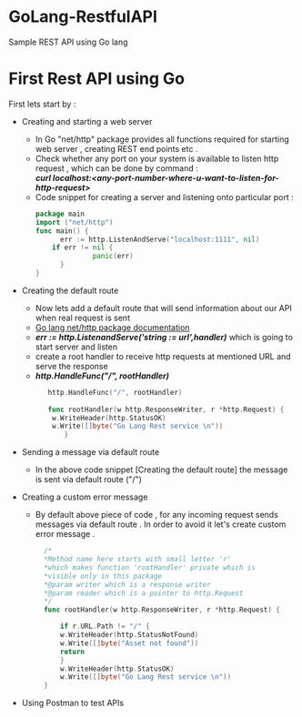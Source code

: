 # GoLang-RestfulAPI
Sample REST API using Go lang

# First Rest API using Go
First lets start by :
  * Creating and starting a web server
       - In Go "net/http" package provides all functions required for starting web server , creating REST end points etc .
       - Check whether any port on your system is available to listen http request ,  which can be done by command : <br>
          ***curl localhost:<***any-port-number-where-u-want-to-listen-for-http-request***>***
       - Code snippet for creating a server and listening onto particular port :
          ```Go
          package main
          import ("net/http")
          func main() {
	            err := http.ListenAndServe("localhost:1111", nil)
              if err != nil {
		                panic(err)
	            }
          }
          ```

  * Creating the default route 
  	- Now lets add a default route that will send information about our API when real request is sent 
	- [Go lang net/http package documentation](https://golang.org/pkg/net/http/)
	- ***err := http.ListenandServe('string := url',handler)*** which is going to start server and listen 
	- create a root handler to receive http requests at mentioned URL and serve the response
	- ***http.HandleFunc("/", rootHandler)***
	  ```Go
	     http.HandleFunc("/", rootHandler)
	     
	     func rootHandler(w http.ResponseWriter, r *http.Request) {
	      w.WriteHeader(http.StatusOK)
	      w.Write([]byte("Go Lang Rest service \n"))
             }
	  ```  
  * Sending a message via default route
  	- In the above code snippet [Creating the default route] the message is sent via default route ("/")
  * Creating a custom error message
  	- By default above piece of code , for any incoming request sends messages via default route . In order to  avoid it
	  let's create custom error message .
	  ```Go
	  	/*
		*Method name here starts with small letter 'r'
		*which makes function 'rootHandler' private which is
		*visible only in this package
		*@param writer which is a response writer
		*@param reader which is a pointer to http.Request
 		*/
		func rootHandler(w http.ResponseWriter, r *http.Request) {

			if r.URL.Path != "/" {
			w.WriteHeader(http.StatusNotFound)
			w.Write([]byte("Asset not found"))
			return
			}
			w.WriteHeader(http.StatusOK)
			w.Write([]byte("Go Lang Rest service \n"))
		}
	  ```
  * Using Postman to test APIs
  
